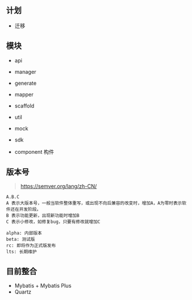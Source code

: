 ## 计划
- 迁移

## 模块
- api
- manager
- generate
- mapper
- scaffold
- util

- mock
- sdk
- component 构件

## 版本号
> https://semver.org/lang/zh-CN/
```shell
A.B.C
A 表示大版本号，一般当软件整体重写，或出现不向后兼容的改变时，增加A，A为零时表示软件还在开发阶段。
B 表示功能更新，出现新功能时增加B
C 表示小修改，如修复bug，只要有修改就增加C

alpha: 内部版本
beta: 测试版
rc: 即将作为正式版发布
lts: 长期维护
```

## 目前整合
- Mybatis + Mybatis Plus
- Quartz